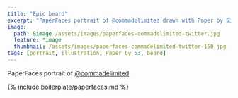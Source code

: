 ```yaml
---
title: "Epic beard"
excerpt: "PaperFaces portrait of @commadelimited drawn with Paper by 53 on an iPad."
image: 
  path: &image /assets/images/paperfaces-commadelimited-twitter.jpg 
  feature: *image
  thumbnail: /assets/images/paperfaces-commadelimited-twitter-150.jpg
tags: [portrait, illustration, Paper by 53, beard]
---
```


PaperFaces portrait of [@commadelimited](http://twitter.com/commadelimited).

{% include boilerplate/paperfaces.md %}
